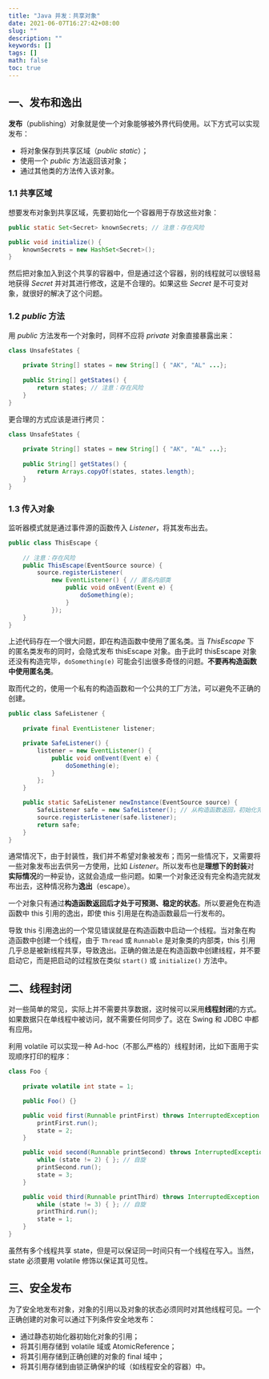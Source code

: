 ```yaml
---
title: "Java 并发：共享对象"
date: 2021-06-07T16:27:42+08:00
slug: ""
description: ""
keywords: []
tags: []
math: false
toc: true
---
```


## 一、发布和逸出

**发布**（publishing）对象就是使一个对象能够被外界代码使用。以下方式可以实现发布：

* 将对象保存到共享区域（*public static*）；
* 使用一个 *public* 方法返回该对象；
* 通过其他类的方法传入该对象。

### 1.1 共享区域

想要发布对象到共享区域，先要初始化一个容器用于存放这些对象：

```java
public static Set<Secret> knownSecrets; // 注意：存在风险

public void initialize() { 
    knownSecrets = new HashSet<Secret>();
}
```

然后把对象加入到这个共享的容器中，但是通过这个容器，别的线程就可以很轻易地获得 *Secret* 并对其进行修改，这是不合理的。如果这些 *Secret* 是不可变对象，就很好的解决了这个问题。

### 1.2  *public* 方法

用 *public* 方法发布一个对象时，同样不应将 *private* 对象直接暴露出来：

```java
class UnsafeStates { 
    
    private String[] states = new String[] { "AK", "AL" ...}; 
    
    public String[] getStates() { 
        return states; // 注意：存在风险
    } 
}
```

更合理的方式应该是进行拷贝：

```java
class UnsafeStates { 
    
    private String[] states = new String[] { "AK", "AL" ...}; 
    
    public String[] getStates() { 
        return Arrays.copyOf(states, states.length); 
    } 
}
```

### 1.3 传入对象

监听器模式就是通过事件源的函数传入 *Listener*，将其发布出去。

```java
public class ThisEscape { 
    
    // 注意：存在风险
    public ThisEscape(EventSource source) { 
        source.registerListener( 
            new EventListener() { // 匿名内部类
            	public void onEvent(Event e) { 
                	doSomething(e);
				} 
        	}); 
    } 
}
```

上述代码存在一个很大问题，即在构造函数中使用了匿名类。当 *ThisEscape* 下的匿名类发布的同时，会隐式发布 thisEscape 对象。由于此时 thisEscape 对象还没有构造完毕，`doSomething(e)` 可能会引出很多奇怪的问题。**不要再构造函数中使用匿名类**。

取而代之的，使用一个私有的构造函数和一个公共的工厂方法，可以避免不正确的创建。

```java
public class SafeListener { 
    
    private final EventListener listener;

    private SafeListener() { 
        listener = new EventListener() { 
            public void onEvent(Event e) { 
                doSomething(e);
            } 
        }; 
    }

    public static SafeListener newInstance(EventSource source) { 
        SafeListener safe = new SafeListener(); // 从构造函数返回，初始化完毕
        source.registerListener(safe.listener); 
        return safe;
    } 
}
```

通常情况下，由于封装性，我们并不希望对象被发布；而另一些情况下，又需要将一些对象发布出去供另一方使用，比如 *Listener*。所以发布也是**理想下的封装**对**实际情况**的一种妥协，这就会造成一些问题。如果一个对象还没有完全构造完就发布出去，这种情况称为**逸出**（escape）。

一个对象只有通过**构造函数返回后才处于可预测、稳定的状态**。所以要避免在构造函数中 this 引用的逸出，即使 this 引用是在构造函数最后一行发布的。

导致 this 引用逸出的一个常见错误就是在构造函数中启动一个线程。当对象在构造函数中创建一个线程，由于 `Thread` 或 `Runnable` 是对象类的内部类，this 引用几乎总是被新线程共享，导致逸出。正确的做法是在构造函数中创建线程，并不要启动它，而是把启动的过程放在类似 `start()` 或 `initialize()` 方法中。

## 二、线程封闭

对一些简单的常见，实际上并不需要共享数据，这时候可以采用**线程封闭**的方式。如果数据只在单线程中被访问，就不需要任何同步了。这在 Swing 和 JDBC 中都有应用。

利用 volatile 可以实现一种 Ad-hoc（不那么严格的）线程封闭，比如下面用于实现顺序打印的程序：

```java
class Foo {
    
    private volatile int state = 1;

    public Foo() {}

    public void first(Runnable printFirst) throws InterruptedException {
        printFirst.run();
        state = 2;
    }

    public void second(Runnable printSecond) throws InterruptedException {
        while (state != 2) { }; // 自旋
        printSecond.run();
        state = 3;
    }

    public void third(Runnable printThird) throws InterruptedException {
        while (state != 3) { }; // 自旋
        printThird.run();
        state = 1;
    }
}
```

虽然有多个线程共享 state，但是可以保证同一时间只有一个线程在写入。当然，state 必须要用 volatile 修饰以保证其可见性。

## 三、安全发布

为了安全地发布对象，对象的引用以及对象的状态必须同时对其他线程可见。一个正确创建的对象可以通过下列条件安全地发布：

* 通过静态初始化器初始化对象的引用；
* 将其引用存储到 volatile 域或 AtomicReference；
* 将其引用存储到正确创建的对象的 final 域中；
* 将其引用存储到由锁正确保护的域（如线程安全的容器）中。

